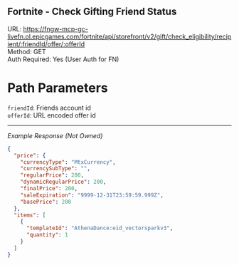 ## Fortnite - Check Gifting Friend Status

URL: https://fngw-mcp-gc-livefn.ol.epicgames.com/fortnite/api/storefront/v2/gift/check_eligibility/recipient/:friendId/offer/:offerId \
Method: GET \
Auth Required: Yes (User Auth for FN)

# Path Parameters

`friendId`: Friends account id <br/>
`offerId`: URL encoded offer id

---

_Example Response (Not Owned)_

```json
{
  "price": {
    "currencyType": "MtxCurrency",
    "currencySubType": "",
    "regularPrice": 200,
    "dynamicRegularPrice": 200,
    "finalPrice": 200,
    "saleExpiration": "9999-12-31T23:59:59.999Z",
    "basePrice": 200
  },
  "items": [
    {
      "templateId": "AthenaDance:eid_vectorsparkv3",
      "quantity": 1
    }
  ]
}
```

